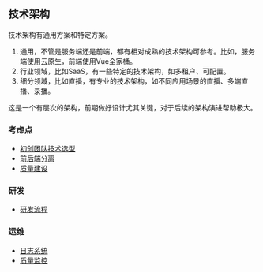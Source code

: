 ## 技术架构

技术架构有通用方案和特定方案。

1. 通用，不管是服务端还是前端，都有相对成熟的技术架构可参考。比如，服务端使用云原生，前端使用Vue全家桶。
2. 行业领域，比如SaaS，有一些特定的技术架构，如多租户、可配置。
3. 细分领域，比如直播，有专业的技术架构，如不同应用场景的直播、多端直播、录播。

这是一个有层次的架构，前期做好设计尤其关键，对于后续的架构演进帮助极大。

### 考虑点

- [初创团队技术选型](./point/choice.md)
- [前后端分离](./point/separation.md)
- [质量建设](./point/quality.md)

### 研发

- [研发流程](./develop/process.md)

### 运维

- [日志系统](./operation/log/)
- [质量监控](./operation/monitor/)